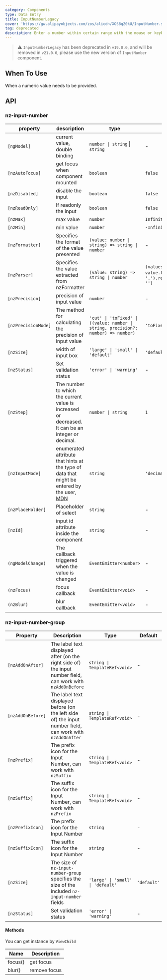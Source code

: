 ```yaml
---
category: Components
type: Data Entry
title: InputNumberLegacy
cover: 'https://gw.alipayobjects.com/zos/alicdn/XOS8qZ0kU/InputNumber.svg'
tag: deprecated
description: Enter a number within certain range with the mouse or keyboard.
---
```


> ⚠️ `InputNumberLegacy` has been deprecated in `v19.0.0`, and will be removed in `v21.0.0`, please use the new version of `InputNumber` component.

## When To Use

When a numeric value needs to be provided.

## API

### nz-input-number

| property            | description                                                                                                                                                                 | type                                                                              | default                                                                        |
|---------------------|-----------------------------------------------------------------------------------------------------------------------------------------------------------------------------|-----------------------------------------------------------------------------------|--------------------------------------------------------------------------------|
| `[ngModel]`         | current value, double binding                                                                                                                                               | `number \| string` \| `string`                                                    | -                                                                              |
| `[nzAutoFocus]`     | get focus when component mounted                                                                                                                                            | `boolean`                                                                         | `false`                                                                        |
| `[nzDisabled]`      | disable the input                                                                                                                                                           | `boolean`                                                                         | `false`                                                                        |
| `[nzReadOnly]`      | If readonly the input                                                                                                                                                       | `boolean`                                                                         | `false`                                                                        |
| `[nzMax]`           | max value                                                                                                                                                                   | `number`                                                                          | `Infinity`                                                                     |
| `[nzMin]`           | min value                                                                                                                                                                   | `number`                                                                          | `-Infinity`                                                                    |
| `[nzFormatter]`     | Specifies the format of the value presented                                                                                                                                 | `(value: number \| string) => string \| number`                                   | -                                                                              |
| `[nzParser]`        | Specifies the value extracted from nzFormatter                                                                                                                              | `(value: string) => string \| number`                                             | `(value: string) => value.trim().replace(/。/g, '.').replace(/[^\w\.-]+/g, '')` |
| `[nzPrecision]`     | precision of input value                                                                                                                                                    | `number`                                                                          | -                                                                               |
| `[nzPrecisionMode]` | The method for calculating the precision of input value                                                                                                                     | `'cut' \| 'toFixed' \| ((value: number \| string, precision?: number) => number)` | `'toFixed'`                                                                     |
| `[nzSize]`          | width of input box                                                                                                                                                          | `'large' \| 'small' \| 'default'`                                                 | `'default'`                                                                     |
| `[nzStatus]`        | Set validation status                                                                                                                                                       | `'error' \| 'warning'`                                                            | -                                                                               |
| `[nzStep]`          | The number to which the current value is increased or decreased. It can be an integer or decimal.                                                                           | `number \| string`                                                                | `1`                                                                             |
| `[nzInputMode]`     | enumerated attribute that hints at the type of data that might be entered by the user, [MDN](https://developer.mozilla.org/en-US/docs/Web/HTML/Global_attributes/inputmode) | `string`                                                                          | `'decimal'`                                                                     |
| `[nzPlaceHolder]`   | Placeholder of select                                                                                                                                                       | `string`                                                                          | -                                                                               |
| `[nzId]`            | input id attribute inside the component                                                                                                                                     | `string`                                                                          | -                                                                               |
| `(ngModelChange)`   | The callback triggered when the value is changed                                                                                                                            | `EventEmitter<number>`                                                            | -                                                                               |
| `(nzFocus)`         | focus callback                                                                                                                                                              | `EventEmitter<void>`                                                              | -                                                                               |
| `(nzBlur)`          | blur callback                                                                                                                                                               | `EventEmitter<void>`                                                              | -                                                                               |

### nz-input-number-group

| Property          | Description                                                                                                 | Type                              | Default     |
|-------------------|-------------------------------------------------------------------------------------------------------------|-----------------------------------|-------------|
| `[nzAddOnAfter]`  | The label text displayed after (on the right side of) the input number field, can work with `nzAddOnBefore` | `string \| TemplateRef<void>`     | -           |
| `[nzAddOnBefore]` | The label text displayed before (on the left side of) the input number field, can work with `nzAddOnAfter`  | `string \| TemplateRef<void>`     | -           |
| `[nzPrefix]`      | The prefix icon for the Input Number, can work with `nzSuffix`                                              | `string \| TemplateRef<void>`     | -           |
| `[nzSuffix]`      | The suffix icon for the Input Number, can work with `nzPrefix`                                              | `string \| TemplateRef<void>`     | -           |
| `[nzPrefixIcon]`  | The prefix icon for the Input Number                                                                        | `string`                          | -           |
| `[nzSuffixIcon]`  | The suffix icon for the Input Number                                                                        | `string`                          | -           |
| `[nzSize]`        | The size of `nz-input-number-group` specifies the size of the included `nz-input-number` fields             | `'large' \| 'small' \| 'default'` | `'default'` |
| `[nzStatus]`      | Set validation status                                                                                       | `'error' \| 'warning'`            | -           |

#### Methods

You can get instance by `ViewChild`

| Name    | Description  |
| ------- | ------------ |
| focus() | get focus    |
| blur()  | remove focus |
